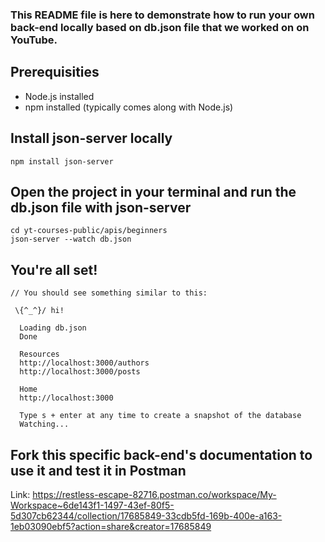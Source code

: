 ### This README file is here to demonstrate how to run your own back-end locally based on db.json file that we worked on on YouTube.

## Prerequisities
- Node.js installed
- npm installed (typically comes along with Node.js)

## Install json-server locally
```
npm install json-server
```

## Open the project in your terminal and run the db.json file with json-server
```
cd yt-courses-public/apis/beginners
json-server --watch db.json
```

## You're all set!
```
// You should see something similar to this:

 \{^_^}/ hi!

  Loading db.json
  Done

  Resources
  http://localhost:3000/authors
  http://localhost:3000/posts

  Home
  http://localhost:3000

  Type s + enter at any time to create a snapshot of the database
  Watching...
```

## Fork this specific back-end's documentation to use it and test it in Postman
Link: https://restless-escape-82716.postman.co/workspace/My-Workspace~6de143f1-1497-43ef-80f5-5d307cb62344/collection/17685849-33cdb5fd-169b-400e-a163-1eb03090ebf5?action=share&creator=17685849